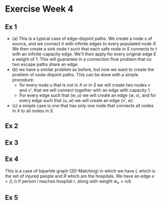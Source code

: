 # Exercise Week 4
## Ex 1
- (a) This is a typical case of edge-disjoint paths. We create a node s of source, and we connect it with infinite edges to every populated node $X$. We then create a sink node $t$ such that each safe node in $S$ connects to $t$ with an infinite-capacity edge. We'll then apply for every original edge $E$ a weight of 1. This will guarantee in a connection flow problem that no two escape paths share an edge.
- (b) we have a similar problem as before, but now we want to create the problem of node-disjoint paths. This can be done with a simple procedure:
	- for every node $u$ that is not in $X$ or in $S$ we will create two nodes $v$ and $v\prime$, that we will connect together with an edge with capacity 1.
	- For every edge such that $(w,u)$ we will create an edge $(w, v)$, and for every edge such that $(u, w)$ we will create an edge $(v\prime, w)$.
- (c) a simple case is one that has only one node that connects all nodes in $X$ to all nodes in $S$.
## Ex 2

## Ex 3

## Ex 4
This is a case of bipartite graph (2D-Matching) in which we have $L$ which is the set of injured people and $R$ which are the hospitals. We have an edge $e=(l,r)$ if person $l$ reaches hospital $r$, along with weight $w_e = n/k$  
## Ex 5
